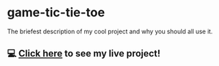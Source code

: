 # game-tic-tie-toe
The briefest description of my cool project and why you should all use it.

## :computer: [Click here](https://angelalicareer.github.io/game-tic-tie-toe/) to see my live project!
